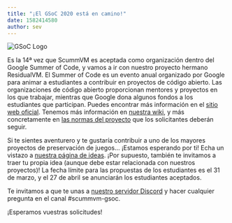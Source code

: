 ```yaml
---
title: "¡El GSoC 2020 está en camino!"
date: 1582414580
author: sev
---
```


![GSoC Logo](/data/news/GSoC2017Logo.png)

Es la 14ª vez que ScummVM es aceptada como organización dentro del Google Summer of Code, y vamos a ir con nuestro
proyecto hermano ResidualVM. El Summer of Code es un evento anual organizado por Google para animar a estudiantes a contribuir en proyectos de código abierto. Las organizaciones de código abierto proporcionan mentores y proyectos en los que trabajar, mientras que Google dona algunos fondos a los estudiantes que participan. Puedes encontrar más información en el [sitio web oficial](https://summerofcode.withgoogle.com). Tenemos más información en [nuestra wiki](http://wiki.scummvm.org/index.php/Summer_of_Code), y más concretamente en [las normas del proyecto](http://wiki.scummvm.org/index.php/Summer_of_Code/Project_Rules) que los solicitantes deberán seguir.

Si te sientes aventurero y te gustaría contribuir a uno de los mayores proyectos de preservación de juegos... ¡Estamos
esperando por ti! Echa un vistazo a [nuestra página de ideas](http://wiki.scummvm.org/index.php/Summer_of_Code/GSoC_Ideas_2020). ¡Por supuesto, también te invitamos a traer tu propia idea (aunque debe estar relacionada con nuestros proyectos)! La fecha límite para las propuestas de los estudiantes es el 31 de marzo, y el 27 de abril se anunciarán los estudiantes aceptados.

Te invitamos a que te unas a [nuestro servidor Discord](https://discord.gg/5D8yTtF) y hacer cualquier pregunta en el canal #scummvm-gsoc.

¡Esperamos vuestras solicitudes!
